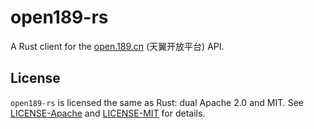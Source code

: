 # open189-rs

A Rust client for the [open.189.cn] (天翼开放平台) API.

[open.189.cn]: http://open.189.cn


## License

`open189-rs` is licensed the same as Rust: dual Apache 2.0 and MIT. See
[LICENSE-Apache](./LICENSE-Apache) and [LICENSE-MIT](./LICENSE-MIT) for details.


<!-- vim:set ai et ts=4 sw=4 sts=4 fenc=utf-8: -->
